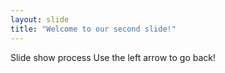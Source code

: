 ```yaml
---
layout: slide
title: "Welcome to our second slide!"
---
```

Slide show process
Use the left arrow to go back!
